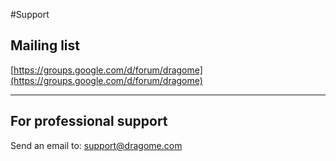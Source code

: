 #Support

## Mailing list

[https://groups.google.com/d/forum/dragome](https://groups.google.com/d/forum/dragome)


------

## For professional support

Send an email to: support@dragome.com

